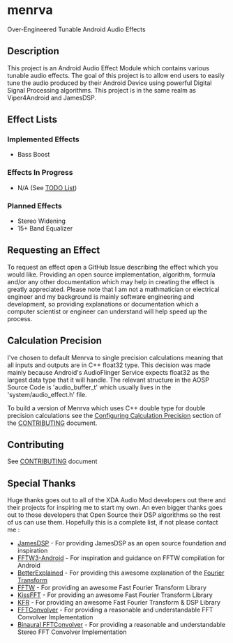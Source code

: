 # menrva
Over-Engineered Tunable Android Audio Effects

## Description
This project is an Android Audio Effect Module which contains various tunable audio effects.  The goal of this project is to allow end users to easily tune the audio produced by their Android Device using powerful Digital Signal Processing algorithms.  This project is in the same realm as Viper4Android and JamesDSP.

## Effect Lists

### Implemented Effects
  - Bass Boost

### Effects In Progress
  - N/A (See [TODO List](TODO.md))

### Planned Effects
  - Stereo Widening
  - 15+ Band Equalizer

## Requesting an Effect
To request an effect open a GitHub Issue describing the effect which you would like.  Providing an open source implementation, algorithm, formula and/or any other documentation which may help in creating the effect is greatly appreciated.  Please note that I am not a mathmatician or electrical engineer and my background is mainly software engineering and development, so providing explanations or documentation which a computer scientist or engineer can understand will help speed up the process.

## Calculation Precision
I've chosen to default Menrva to single precision calculations meaning that all inputs and outputs are in C++ float32 type.  This decision was made mainly because Android's AudioFlinger Service expects float32 as the largest data type that it will handle.  The relevant structure in the AOSP Source Code is 'audio_buffer_t' which usually lives in the 'system/audio_effect.h' file.

To build a version of Menrva which uses C++ double type for double precision calculations see the [Configuring Calculation Precision](CONTRIBUTING.md#configuring-calculation-precision) section of the [CONTRIBUTING](CONTRIBUTING.md) document.
  
## Contributing
See [CONTRIBUTING](CONTRIBUTING.md) document

## Special Thanks
Huge thanks goes out to all of the XDA Audio Mod developers out there and their projects for inspiring me to start my own.  An even bigger thanks goes out to those developers that Open Source their DSP algorithms so the rest of us can use them.  Hopefully this is a complete list, if not please contact me : 
  - [JamesDSP](https://github.com/james34602/JamesDSPManager) - For providing JamesDSP as an open source foundation and inspiration
  - [FFTW3-Android](https://github.com/Lauszus/fftw3-android) - For inspiration and guidance on FFTW compilation for Android
  - [BetterExplained](https://betterexplained.com/) - For providing this awesome explanation of the [Fourier Transform](https://betterexplained.com/articles/an-interactive-guide-to-the-fourier-transform/)
  - [FFTW](http://fftw.org/) - For providing an awesome Fast Fourier Transform Library
  - [KissFFT](https://github.com/mborgerding/kissfft) - For providing an awesome Fast Fourier Transform Library
  - [KFR](https://www.kfrlib.com/) - For providing an awesome Fast Fourier Transform & DSP Library
  - [FFTConvolver](https://github.com/HiFi-LoFi/FFTConvolver) - For providing a reasonable and understandable FFT Convolver Implementation
  - [Binaural FFTConvolver](https://github.com/Bendrien/FFTConvolver) - For providing a reasonable and understandable Stereo FFT Convolver Implementation
